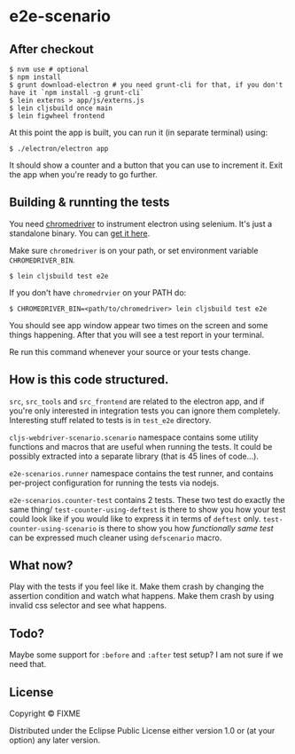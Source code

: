 # e2e-scenario

## After checkout

    $ nvm use # optional
    $ npm install
    $ grunt download-electron # you need grunt-cli for that, if you don't have it `npm install -g grunt-cli`
    $ lein externs > app/js/externs.js
    $ lein cljsbuild once main
    $ lein figwheel frontend

At this point the app is built, you can run it (in separate terminal) using:

    $ ./electron/electron app

It should show a counter and a button that you can use to increment it. Exit
the app when you're ready to go further.

## Building & runnting the tests

You need [chromedriver](https://sites.google.com/a/chromium.org/chromedriver/) to
instrument electron using selenium. It's just a standalone binary. You can
[get it here](http://chromedriver.storage.googleapis.com/index.html?path=2.21/).

Make sure `chromedriver` is on your path, or set environment variable
`CHROMEDRIVER_BIN`.

    $ lein cljsbuild test e2e

If you don't have `chromedrvier` on your PATH do:

    $ CHROMEDRIVER_BIN=<path/to/chromedriver> lein cljsbuild test e2e

You should see app window appear two times on the screen and some things
happening. After that you will see a test report in your terminal.

Re run this command whenever your source or your tests change.

## How is this code structured.

`src`, `src_tools` and `src_frontend` are related to the electron app, and if you're only
interested in integration tests you can ignore them completely. Interesting stuff related to
tests is in `test_e2e` directory.

`cljs-webdriver-scenario.scenario` namespace contains some utility functions and macros
that are useful when running the tests. It could be possibly extracted into a separate
library (that is 45 lines of code...).

`e2e-scenarios.runner` namespace contains the test runner, and contains per-project
configuration for running the tests via nodejs.

`e2e-scenarios.counter-test` contains 2 tests. These two test do exactly the same thing/
`test-counter-using-deftest` is there to show you how your test could look like if you
would like to express it in terms of `deftest` only. `test-counter-using-scenario`
is there to show you how *functionally same test* can be expressed much cleaner using
`defscenario` macro.

## What now?

Play with the tests if you feel like it. Make them crash by changing the assertion
condition and watch what happens. Make them crash by using invalid css selector and
see what happens.

## Todo?

Maybe some support for `:before` and `:after` test setup? I am not sure if we
need that.


## License

Copyright ©  FIXME

Distributed under the Eclipse Public License either version 1.0 or (at
your option) any later version.
